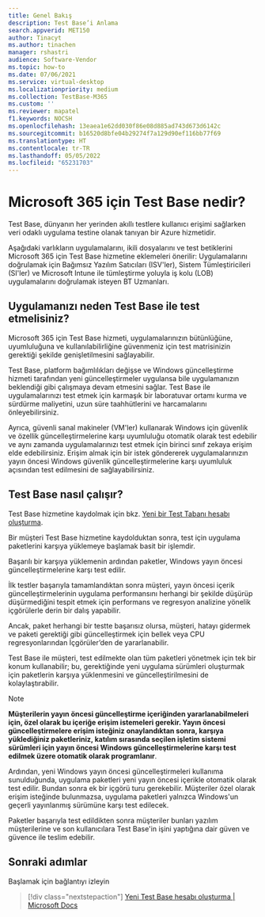 ```yaml
---
title: Genel Bakış
description: Test Base’i Anlama
search.appverid: MET150
author: Tinacyt
ms.author: tinachen
manager: rshastri
audience: Software-Vendor
ms.topic: how-to
ms.date: 07/06/2021
ms.service: virtual-desktop
ms.localizationpriority: medium
ms.collection: TestBase-M365
ms.custom: ''
ms.reviewer: mapatel
f1.keywords: NOCSH
ms.openlocfilehash: 13eaea1e62dd030f86e08d885ad743d673d6142c
ms.sourcegitcommit: b16520d8bfe04b29274f7a129d90ef116bb77f69
ms.translationtype: HT
ms.contentlocale: tr-TR
ms.lasthandoff: 05/05/2022
ms.locfileid: "65231703"
---
```

# <a name="what-is-test-base-for-microsoft-365"></a>Microsoft 365 için Test Base nedir?

Test Base, dünyanın her yerinden akıllı testlere kullanıcı erişimi sağlarken veri odaklı uygulama testine olanak tanıyan bir Azure hizmetidir.

Aşağıdaki varlıkların uygulamalarını, ikili dosyalarını ve test betiklerini Microsoft 365 için Test Base hizmetine eklemeleri önerilir: Uygulamalarını doğrulamak için Bağımsız Yazılım Satıcıları (ISV'ler), Sistem Tümleştiricileri (SI'ler) ve Microsoft Intune ile tümleştirme yoluyla iş kolu (LOB) uygulamalarını doğrulamak isteyen BT Uzmanları.

## <a name="why-test-your-application-with-test-base"></a>Uygulamanızı neden Test Base ile test etmelisiniz?

Microsoft 365 için Test Base hizmeti, uygulamalarınızın bütünlüğüne, uyumluluğuna ve kullanılabilirliğine güvenmeniz için test matrisinizin gerektiği şekilde genişletilmesini sağlayabilir.

Test Base, platform bağımlılıkları değişse ve Windows güncelleştirme hizmeti tarafından yeni güncelleştirmeler uygulansa bile uygulamanızın beklendiği gibi çalışmaya devam etmesini sağlar. Test Base ile uygulamalarınızı test etmek için karmaşık bir laboratuvar ortamı kurma ve sürdürme maliyetini, uzun süre taahhütlerini ve harcamalarını önleyebilirsiniz.

Ayrıca, güvenli sanal makineler (VM'ler) kullanarak Windows için güvenlik ve özellik güncelleştirmelerine karşı uyumluluğu otomatik olarak test edebilir ve aynı zamanda uygulamalarınızı test etmek için birinci sınıf zekaya erişim elde edebilirsiniz. Erişim almak için bir istek göndererek uygulamalarınızın yayın öncesi Windows güvenlik güncelleştirmelerine karşı uyumluluk açısından test edilmesini de sağlayabilirsiniz.

## <a name="how-does-test-base-work"></a>Test Base nasıl çalışır?

Test Base hizmetine kaydolmak için bkz. [Yeni bir Test Tabanı hesabı oluşturma](createAccount.md).

Bir müşteri Test Base hizmetine kaydolduktan sonra, test için uygulama paketlerini karşıya yüklemeye başlamak basit bir işlemdir.

Başarılı bir karşıya yüklemenin ardından paketler, Windows yayın öncesi güncelleştirmelerine karşı test edilir.

İlk testler başarıyla tamamlandıktan sonra müşteri, yayın öncesi içerik güncelleştirmelerinin uygulama performansını herhangi bir şekilde düşürüp düşürmediğini tespit etmek için performans ve regresyon analizine yönelik içgörülerle derin bir dalış yapabilir.

Ancak, paket herhangi bir testte başarısız olursa, müşteri, hatayı gidermek ve paketi gerektiği gibi güncelleştirmek için bellek veya CPU regresyonlarından İçgörüler’den de yararlanabilir.

Test Base ile müşteri, test edilmekte olan tüm paketleri yönetmek için tek bir konum kullanabilir; bu, gerektiğinde yeni uygulama sürümleri oluşturmak için paketlerin karşıya yüklenmesini ve güncelleştirilmesini de kolaylaştırabilir.

> [!NOTE]
> **Müşterilerin yayın öncesi güncelleştirme içeriğinden yararlanabilmeleri için, özel olarak bu içeriğe erişim istemeleri gerekir. Yayın öncesi güncelleştirmelere erişim isteğiniz onaylandıktan sonra, karşıya yüklediğiniz paketleriniz, katılım sırasında seçilen işletim sistemi sürümleri için yayın öncesi Windows güncelleştirmelerine karşı test edilmek üzere otomatik olarak programlanır**.

Ardından, yeni Windows yayın öncesi güncelleştirmeleri kullanıma sunulduğunda, uygulama paketleri yeni yayın öncesi içerikle otomatik olarak test edilir. Bundan sonra ek bir içgörü turu gerekebilir. Müşteriler özel olarak erişim isteğinde bulunmazsa, uygulama paketleri yalnızca Windows'un geçerli yayınlanmış sürümüne karşı test edilecek.

Paketler başarıyla test edildikten sonra müşteriler bunları yazılım müşterilerine ve son kullanıcılara Test Base'in işini yaptığına dair güven ve güvence ile teslim edebilir.

## <a name="next-steps"></a>Sonraki adımlar

Başlamak için bağlantıyı izleyin
> [!div class="nextstepaction"]
> [Yeni Test Base hesabı oluşturma | Microsoft Docs](createaccount.md)
